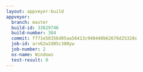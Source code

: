 ```yaml
---
layout: appveyor-build
appveyor:
  branch: master
  build-id: 33629746
  build-number: 384
  commit: f771e58356d05aa56413c940440b62676d25328c
  job-id: arv62w2d05c300yw
  job-number: 2
  os-name: Windows
  test-result: 0
---
```

